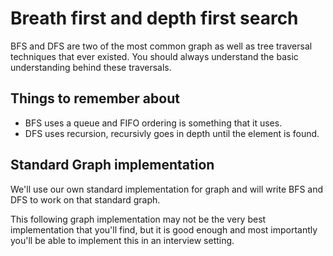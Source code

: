 # Breath first and depth first search
BFS and DFS are two of the most common graph as well as tree traversal techniques that ever existed. You should always understand the basic understanding behind these traversals.

## Things to remember about
- BFS uses a queue and FIFO ordering is something that it uses.
- DFS uses recursion, recursivly goes in depth until the element is found.

## Standard Graph implementation
We'll use our own standard implementation for graph and will write BFS and DFS to work on that standard graph.

This following graph implementation may not be the very best implementation that you'll find, but it is good enough and most importantly you'll be able to implement this in an interview setting.